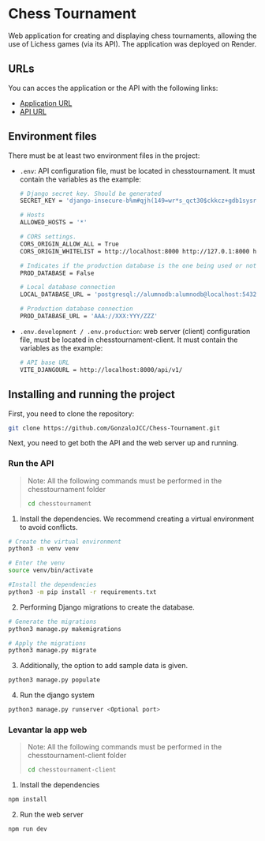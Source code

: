# Chess Tournament
Web application for creating and displaying chess tournaments, allowing the use of Lichess games (via its API).
The application was deployed on Render.

## URLs
You can acces the application or the API with the following links:

- [Application URL](https://chess-tournament-client.onrender.com)
- [API URL](https://chess-tournament-p20c.onrender.com)


## Environment files
There must be at least two environment files in the project:
- `.env`: API configuration file, must be located in chesstournament. It must contain the variables as the example:
	```bash
	# Django secret key. Should be generated
	SECRET_KEY = 'django-insecure-b%m#qjh(149=wr*s_qct30$ckkcz+gdb1sysr&%0zo!0s(e$q0'

	# Hosts
	ALLOWED_HOSTS = '*'

	# CORS settings.
	CORS_ORIGIN_ALLOW_ALL = True
	CORS_ORIGIN_WHITELIST = http://localhost:8000 http://127.0.1:8000 http://localhost:5173 http://127.0.1:5173
	
	# Indicates if the production database is the one being used or not
	PROD_DATABASE = False

	# Local database connection
	LOCAL_DATABASE_URL = 'postgresql://alumnodb:alumnodb@localhost:5432/chess'

	# Production database connection
	PROD_DATABASE_URL = 'AAA://XXX:YYY/ZZZ'
	```
- `.env.development / .env.production`: web server (client) configuration file, must be located in chesstournament-client. It must contain the variables as the example:
	```bash
	# API base URL
	VITE_DJANGOURL = http://localhost:8000/api/v1/
	```

## Installing and running the project
First, you need to clone the repository:
```bash
git clone https://github.com/GonzaloJCC/Chess-Tournament.git
```

Next, you need to get both the API and the web server up and running.

### Run the API
> Note: All the following commands must be performed in the chesstournament folder
> ```bash
> cd chesstournament
> ```

1. Install the dependencies. We recommend creating a virtual environment to avoid conflicts.
```bash
# Create the virtual environment
python3 -m venv venv

# Enter the venv
source venv/bin/activate

#Install the dependencies
python3 -m pip install -r requirements.txt
```

2. Performing Django migrations to create the database.
```bash
# Generate the migrations
python3 manage.py makemigrations

# Apply the migrations
python3 manage.py migrate
```

3. Additionally, the option to add sample data is given.
```bash
python3 manage.py populate
```

4. Run the django system
```bash
python3 manage.py runserver <Optional port>
```

### Levantar la app web
> Note: All the following commands must be performed in the chesstournament-client folder
> ```bash
> cd chesstournament-client
> ```

1. Install the dependencies
```bash
npm install
```

2. Run the web server
```bash
npm run dev
```
